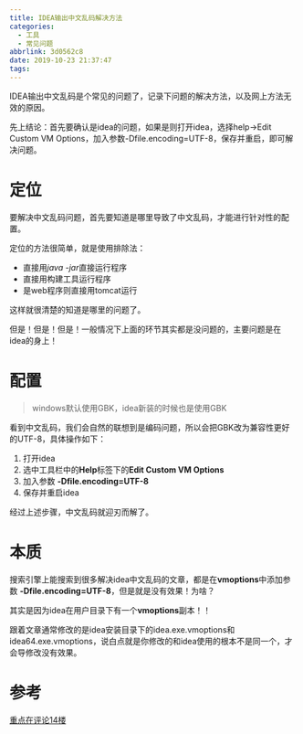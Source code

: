 ```yaml
---
title: IDEA输出中文乱码解决方法
categories:
  - 工具
  - 常见问题
abbrlink: 3d0562c8
date: 2019-10-23 21:37:47
tags:
---
```



IDEA输出中文乱码是个常见的问题了，记录下问题的解决方法，以及网上方法无效的原因。

<!-- more -->

先上结论：首先要确认是idea的问题，如果是则打开idea，选择help->Edit Custom VM Options，加入参数-Dfile.encoding=UTF-8，保存并重启，即可解决问题。

# 定位

要解决中文乱码问题，首先要知道是哪里导致了中文乱码，才能进行针对性的配置。

定位的方法很简单，就是使用排除法：

* 直接用*java -jar*直接运行程序
* 直接用构建工具运行程序
* 是web程序则直接用tomcat运行

这样就很清楚的知道是哪里的问题了。

但是！但是！但是！一般情况下上面的环节其实都是没问题的，主要问题是在idea的身上！

# 配置

> windows默认使用GBK，idea新装的时候也是使用GBK

看到中文乱码，我们会自然的联想到是编码问题，所以会把GBK改为兼容性更好的UTF-8，具体操作如下：

1. 打开idea
2. 选中工具栏中的**Help**标签下的**Edit Custom VM Options**
3. 加入参数 **-Dfile.encoding=UTF-8**
4. 保存并重启idea

经过上述步骤，中文乱码就迎刃而解了。

# 本质

搜索引擎上能搜索到很多解决idea中文乱码的文章，都是在**vmoptions**中添加参数 **-Dfile.encoding=UTF-8**，但是就是没有效果！为啥？

其实是因为idea在用户目录下有一个**vmoptions**副本！！

跟着文章通常修改的是idea安装目录下的idea.exe.vmoptions和idea64.exe.vmoptions，说白点就是你修改的和idea使用的根本不是同一个，才会导修改没有效果。

# 参考

[重点在评论14楼](https://www.cnblogs.com/sxdcgaq8080/p/7648400.html)
